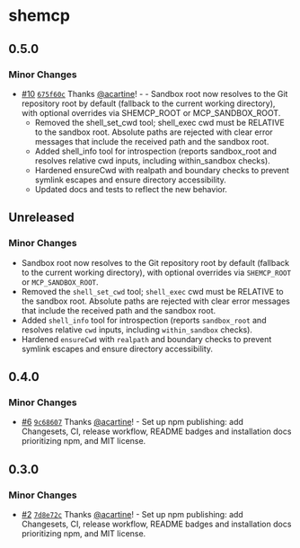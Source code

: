 # shemcp

## 0.5.0

### Minor Changes

- [#10](https://github.com/acartine/shemcp/pull/10) [`675f60c`](https://github.com/acartine/shemcp/commit/675f60c8a698f0f0c5d155c90a0c3e22c293eca9) Thanks [@acartine](https://github.com/acartine)! - - Sandbox root now resolves to the Git repository root by default (fallback to the current working directory), with optional overrides via SHEMCP_ROOT or MCP_SANDBOX_ROOT.
  - Removed the shell_set_cwd tool; shell_exec cwd must be RELATIVE to the sandbox root. Absolute paths are rejected with clear error messages that include the received path and the sandbox root.
  - Added shell_info tool for introspection (reports sandbox_root and resolves relative cwd inputs, including within_sandbox checks).
  - Hardened ensureCwd with realpath and boundary checks to prevent symlink escapes and ensure directory accessibility.
  - Updated docs and tests to reflect the new behavior.

## Unreleased

### Minor Changes

- Sandbox root now resolves to the Git repository root by default (fallback to the current working directory), with optional overrides via `SHEMCP_ROOT` or `MCP_SANDBOX_ROOT`.
- Removed the `shell_set_cwd` tool; `shell_exec` cwd must be RELATIVE to the sandbox root. Absolute paths are rejected with clear error messages that include the received path and the sandbox root.
- Added `shell_info` tool for introspection (reports `sandbox_root` and resolves relative `cwd` inputs, including `within_sandbox` checks).
- Hardened `ensureCwd` with `realpath` and boundary checks to prevent symlink escapes and ensure directory accessibility.

## 0.4.0

### Minor Changes

- [#6](https://github.com/acartine/shemcp/pull/6) [`9c68607`](https://github.com/acartine/shemcp/commit/9c6860718f6b8f713ed46ae1df0c36ec9c56ec3d) Thanks [@acartine](https://github.com/acartine)! - Set up npm publishing: add Changesets, CI, release workflow, README badges and installation docs prioritizing npm, and MIT license.

## 0.3.0

### Minor Changes

- [#2](https://github.com/acartine/shemcp/pull/2) [`7d8e72c`](https://github.com/acartine/shemcp/commit/7d8e72c7f9f30506a46bfaf2f355ee4debf2e5d5) Thanks [@acartine](https://github.com/acartine)! - Set up npm publishing: add Changesets, CI, release workflow, README badges and installation docs prioritizing npm, and MIT license.
